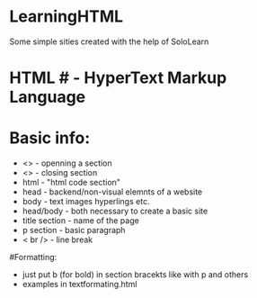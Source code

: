 # LearningHTML
Some simple sities created with the help of SoloLearn
# HTML # - HyperText Markup Language

# Basic info:
* <> - openning a section
* <> - closing section
* html - "html code section"
* head - backend/non-visual elemnts of a website
* body - text images hyperlings etc.
* head/body - both necessary to create a basic site
* title section - name of the page
* p section - basic paragraph
* < br /> - line break

#Formatting:
* just put b (for bold) in section bracekts like with p and others
* examples in textformating.html

